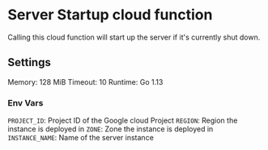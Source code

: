 # Server Startup cloud function
Calling this cloud function will start up the server if it's currently shut down.

## Settings
Memory: 128 MiB
Timeout: 10
Runtime: Go 1.13

### Env Vars
`PROJECT_ID`: Project ID of the Google cloud Project
`REGION`: Region the instance is deployed in
`ZONE`: Zone the instance is deployed in
`INSTANCE_NAME`: Name of the server instance